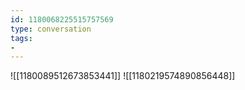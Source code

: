```yaml
---
id: 1180068225515757569
type: conversation
tags:
- 
---
```

![[1180089512673853441]]
![[1180219574890856448]]

